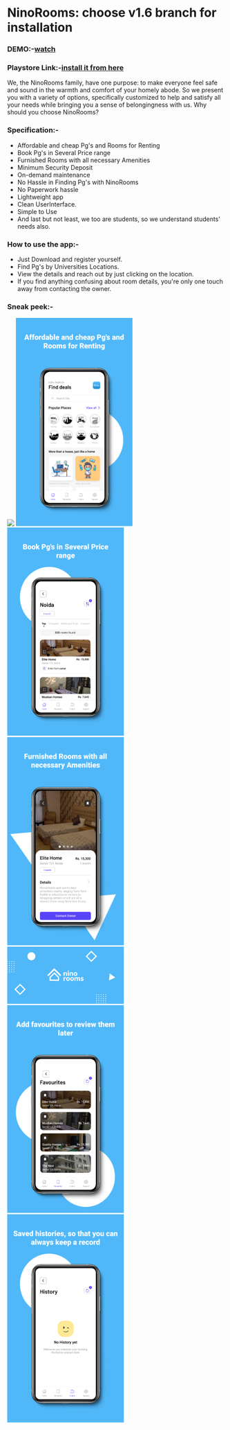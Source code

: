 # NinoRooms: choose v1.6 branch for installation

### DEMO:-[watch](https://youtu.be/YIt6e8Sa3dw)

### Playstore Link:-[install it from here](https://play.google.com/store/apps/details?id=nino.rooms.pgcompany)

We, the NinoRooms family, have one purpose: to make everyone feel safe and sound in the warmth and comfort of your homely abode. So we present you with a variety of options, specifically customized to help and satisfy all your needs while bringing you a sense of belongingness with us.
Why should you choose NinoRooms?

### Specification:-
- Affordable and cheap Pg's and Rooms for Renting
- Book Pg's in Several Price range
- Furnished Rooms with all necessary Amenities
- Minimum Security Deposit
- On-demand maintenance 
- No Hassle in Finding Pg's with NinoRooms
- No Paperwork hassle
- Lightweight app
- Clean UserInterface.
- Simple to Use
- And last but not least, we too are students, so we understand students' needs also.

### How to use the app:-

- Just Download and register yourself.
- Find Pg's by Universities Locations.
- View the details and reach out by just clicking on the location.
- If you find anything confusing about room details, you're only one touch away from contacting the owner.

### Sneak peek:-

<img src="splash_screen.png" width="400"/>

<img src="frame1.png" width="270"/>

<img src="frame2.png" width="270"/>

<img src="frame3.png" width="270"/>

<img src="frame4.png" width="270"/>

<img src="frame5.png" width="270"/>

<img src="frame6.png" width="270"/>




